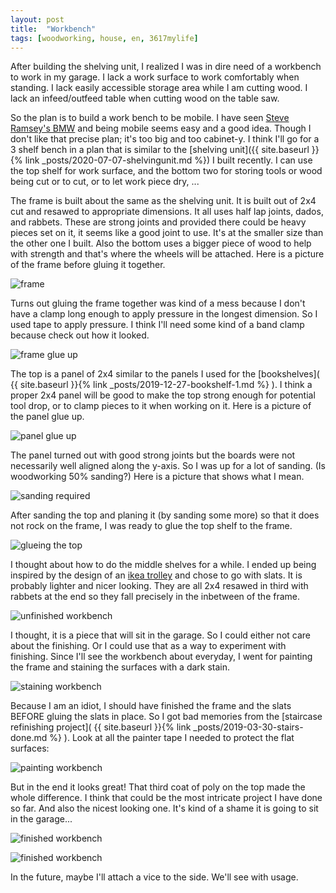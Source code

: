 ```yaml
---
layout: post
title:  "Workbench"
tags: [woodworking, house, en, 3617mylife]
---
```




After building the shelving unit, I realized I was in dire need of a
workbench to work in my garage. I lack a work surface to work
comfortably when standing. I lack easily accessible storage area while
I am cutting wood. I lack an infeed/outfeed table when cutting wood on
the table saw.

So the plan is to build a work bench to be mobile. I have seen [Steve
Ramsey's BMW](https://www.youtube.com/watch?v=SFrWBdb0OjU) and being
mobile seems easy and a good idea. Though I don't like that precise
plan; it's too big and too cabinet-y. I think I'll go for a 3 shelf
bench in a plan that is similar to the [shelving unit]({{ site.baseurl }}{% link _posts/2020-07-07-shelvingunit.md %}) I built
recently. I can use the top shelf for work surface, and the bottom two
for storing tools or wood being cut or to cut, or to let work piece dry, ...

The frame is built about the same as the shelving unit. It is built out
of 2x4 cut and resawed to appropriate dimensions. It all uses half lap
joints, dados, and rabbets. These are strong joints and provided there
could be heavy pieces set on it, it seems like a good joint to
use. It's at the smaller size than the other one I built. Also the
bottom uses a bigger piece of wood to help with strength and that's
where the wheels will be attached. Here is a picture of the frame
before gluing it together.

![frame](/blog/data/documents/woodworking/2020-08-workbench/20200822_172805_HDR.jpg )

Turns out gluing the frame together was kind of a mess because I don't
have a clamp long enough to apply pressure in the longest dimension. So
I used tape to apply pressure. I think I'll need some kind of a band
clamp because check out how it looked.

![frame glue up](/blog/data/documents/woodworking/2020-08-workbench/20200823_122405_HDR.jpg ) 


The top is a panel of 2x4 similar to the panels I used for the
[bookshelves]( {{ site.baseurl }}{% link
_posts/2019-12-27-bookshelf-1.md %} ). I think a proper 2x4 panel will
be good to make the top strong enough for potential tool drop, or to
clamp pieces to it when working on it. Here is a picture of the panel glue up.

![panel glue up](/blog/data/documents/woodworking/2020-08-workbench/20200822_172816_HDR.jpg )

The panel turned out with good strong joints but the boards were not
necessarily well aligned along the y-axis. So I was up for a lot of
sanding. (Is woodworking 50% sanding?) Here is a picture that shows what I mean.

![sanding required](/blog/data/documents/woodworking/2020-08-workbench/20200823_122414.jpg  )

After sanding the top and planing it (by sanding some more) so that it
does not rock on the frame, I was ready to glue the top shelf to the
frame.

![glueing the top](/blog/data/documents/woodworking/2020-08-workbench/20200826_001303.jpg  )

I thought about how to do the middle shelves for a while. I ended up
being inspired by the design of an [ikea trolley](
https://www.ikea.com/us/en/p/bekvaem-kitchen-cart-birch-30240348/ )
and chose to go with slats. It is probably lighter and nicer
looking. They are all 2x4 resawed in third with rabbets at the end so
they fall precisely in the inbetween of the frame.

![unfinished workbench](/blog/data/documents/woodworking/2020-08-workbench/20200829_203329.jpg ) 

I thought, it is a piece that will sit in the garage. So I could
either not care about the finishing. Or I could use that as a way to
experiment with finishing. Since I'll see the workbench about
everyday, I went for painting the frame and staining the surfaces with
a dark stain. 

![staining workbench](/blog/data/documents/woodworking/2020-08-workbench/20200904_212005.jpg ) 


Because I am an idiot, I should have finished the frame and the slats
BEFORE gluing the slats in place. So I got bad memories from the
[staircase refinishing project]( {{ site.baseurl }}{% link
_posts/2019-03-30-stairs-done.md %} ). Look at all the painter tape I
needed to protect the flat surfaces:

![painting workbench](/blog/data/documents/woodworking/2020-08-workbench/20200906_200407.jpg )


But in the end it looks great! That third coat of poly on the top made
the whole difference. I think that could be the most intricate project
I have done so far. And also the nicest looking one. It's kind of a
shame it is going to sit in the garage...

![finished workbench](/blog/data/documents/woodworking/2020-08-workbench/20200907_110647_HDR.jpg ) 


![finished workbench](/blog/data/documents/woodworking/2020-08-workbench/20200907_110656.jpg ) 


In the future, maybe I'll attach a vice to the side. We'll see with usage.
